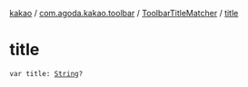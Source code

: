 [kakao](../../index.md) / [com.agoda.kakao.toolbar](../index.md) / [ToolbarTitleMatcher](index.md) / [title](./title.md)

# title

`var title: `[`String`](https://kotlinlang.org/api/latest/jvm/stdlib/kotlin/-string/index.html)`?`